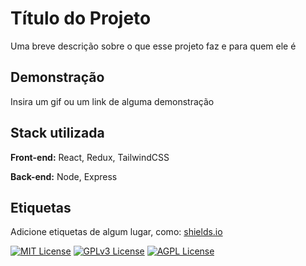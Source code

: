 
# Título do Projeto

Uma breve descrição sobre o que esse projeto faz e para quem ele é


## Demonstração

Insira um gif ou um link de alguma demonstração


## Stack utilizada

**Front-end:** React, Redux, TailwindCSS

**Back-end:** Node, Express


## Etiquetas

Adicione etiquetas de algum lugar, como: [shields.io](https://shields.io/)

[![MIT License](https://img.shields.io/badge/License-MIT-green.svg)](https://choosealicense.com/licenses/mit/)
[![GPLv3 License](https://img.shields.io/badge/License-GPL%20v3-yellow.svg)](https://opensource.org/licenses/)
[![AGPL License](https://img.shields.io/badge/license-AGPL-blue.svg)](http://www.gnu.org/licenses/agpl-3.0)

